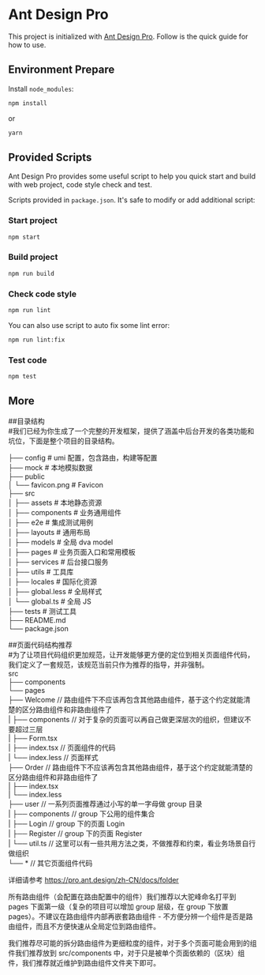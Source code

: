 # Ant Design Pro

This project is initialized with [Ant Design Pro](https://pro.ant.design). Follow is the quick guide for how to use.

## Environment Prepare

Install `node_modules`:

```bash
npm install
```

or

```bash
yarn
```

## Provided Scripts

Ant Design Pro provides some useful script to help you quick start and build with web project, code style check and test.

Scripts provided in `package.json`. It's safe to modify or add additional script:

### Start project

```bash
npm start
```

### Build project

```bash
npm run build
```

### Check code style

```bash
npm run lint
```

You can also use script to auto fix some lint error:

```bash
npm run lint:fix
```

### Test code

```bash
npm test
```

## More

##目录结构  
#我们已经为你生成了一个完整的开发框架，提供了涵盖中后台开发的各类功能和坑位，下面是整个项目的目录结构。  

├── config                   # umi 配置，包含路由，构建等配置  
├── mock                     # 本地模拟数据  
├── public  
│   └── favicon.png          # Favicon  
├── src  
│   ├── assets               # 本地静态资源  
│   ├── components           # 业务通用组件  
│   ├── e2e                  # 集成测试用例  
│   ├── layouts              # 通用布局  
│   ├── models               # 全局 dva model  
│   ├── pages                # 业务页面入口和常用模板  
│   ├── services             # 后台接口服务  
│   ├── utils                # 工具库  
│   ├── locales              # 国际化资源  
│   ├── global.less          # 全局样式  
│   └── global.ts            # 全局 JS  
├── tests                    # 测试工具  
├── README.md  
└── package.json  

##页面代码结构推荐  
#为了让项目代码组织更加规范，让开发能够更方便的定位到相关页面组件代码，我们定义了一套规范，该规范当前只作为推荐的指导，并非强制。  
src  
├── components  
└── pages  
    ├── Welcome        // 路由组件下不应该再包含其他路由组件，基于这个约定就能清楚的区分路由组件和非路由组件了  
    |   ├── components // 对于复杂的页面可以再自己做更深层次的组织，但建议不要超过三层  
    |   ├── Form.tsx  
    |   ├── index.tsx  // 页面组件的代码  
    |   └── index.less // 页面样式  
    ├── Order          // 路由组件下不应该再包含其他路由组件，基于这个约定就能清楚的区分路由组件和非路由组件了  
    |   ├── index.tsx  
    |   └── index.less  
    ├── user           // 一系列页面推荐通过小写的单一字母做 group 目录  
    |   ├── components // group 下公用的组件集合  
    |   ├── Login      // group 下的页面 Login  
    |   ├── Register   // group 下的页面 Register  
    |   └── util.ts    // 这里可以有一些共用方法之类，不做推荐和约束，看业务场景自行做组织  
    └── *              // 其它页面组件代码   
  
详细请参考 https://pro.ant.design/zh-CN/docs/folder

所有路由组件（会配置在路由配置中的组件）我们推荐以大驼峰命名打平到 pages 下面第一级（复杂的项目可以增加 group 层级，在 group 下放置 pages）。不建议在路由组件内部再嵌套路由组件 - 不方便分辨一个组件是否是路由组件，而且不方便快速从全局定位到路由组件。

我们推荐尽可能的拆分路由组件为更细粒度的组件，对于多个页面可能会用到的组件我们推荐放到 src/components 中，对于只是被单个页面依赖的（区块）组件，我们推荐就近维护到路由组件文件夹下即可。

